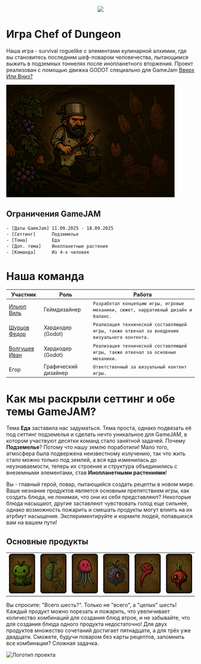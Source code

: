 <p align="center">
<img src="https://readme-typing-svg.herokuapp.com?font=Orbitron&size=40&color=%2379A500&height=67&duration=3000&center=true&lines=%F0%9F%85%B6%F0%9F%86%81%F0%9F%85%B4%F0%9F%85%B4%F0%9F%86%83%F0%9F%85%B8%F0%9F%85%BD%F0%9F%85%B6%F0%9F%86%82">
<p align="center">



# Игра Chef of Dungeon
Наша игра - survival roguelike с элементами кулинарной алхимии, где вы становитесь последним шеф-поваром человечества, пытающимся выжить в подземных тоннелях после инопланетного вторжения. Проект реализован с помощью движка GODOT специально для GameJam [Вверх Или Вниз?](https://drmr.space/)

<img src="assets/sprites/фон_глменю.png" alt="Логотип проекта" width="450">


## Ограничения GameJAM
```
- [Даты GameJam] 11.09.2025 - 18.09.2025 
- [Сеттинг]      Подземелье
- [Тема]         Еда
- [Доп. тема]    Инопланетные растения
- [Команда]      Из 4-х человек
```

# Наша команда

| Участник             | Роль                                                                                                                                   | Работа                                                                                                                                  |
| ---------------- | --------------------------------------------------------------------------------------------------------------------------------------- | -----------------------------------------------------------------------------------------------------------------------------------------|
| [Ильюп Виль](https://github.com/MrStanLee1337)| Геймдизайнер|`Разработал концепцию игры, игровые механики, сюжет, нарративный дизайн и баланс. `|
| [Щурцов Федор](https://github.com/FEDOS-o)| Хардкодер (Godot)|`Реализация технической составляющей игры, также отвечал за внедрение визуального контента.`|
| [Волгушев Иван](https://github.com/VanyaVolgushev)| Хардкодер (Godot)|`Реализация технической составляющей игры, также отвечал за основные механики.`|
| Егор| Графический дизайнер |`Ответственный за визуальный контент игры.`|



# Как мы раскрыли сеттинг и обе темы GameJAM?
Тема **Еда** заставила нас задуматься. Тема проста, однако подвязать её под сеттинг подземелья и сделать нечто уникальное для GameJAM, в котором участвуют десятки команд стало занятной задачей. Почему **Подземелье**? Потому что нашу землю поработили! Мало того, атмосфера была подвержена неизвестному излучению, так что жить стало можно только под землей, а вся еда изменилась до неузнаваемости, теперь их строение и структура объединились с внеземными элементами, став **Инопланетными растениями**!

Вы - главный герой, повар, пытающийся создать рецепты в новом мире. Ваше незнание продуктов является основным препятствием игры, как создать блюда, не понимая, что они из себя представляют? Некоторые блюда насыщают, другие заставляют чувствовать голод еще сильнее, однако возможность пожарить и смешать продукты могут влиять на их атрбиут насыщения. Экспериментируйте и кормите людей, попавшихся вам на вашем пути!


## Основные продукты

<table>
  <tr>
    <td>
      <img src="assets/sprites/apple/Яблозень карта.png" >
    </td>
    <td>
      <img src="assets/sprites/cucumber/Марс Дикий огурец карта.png">
    </td>
    <td>
      <img src="assets/sprites/dusa/КЛУБУЗА карта.png">
    </td>
    <td>
      <img src="assets/sprites/luna/Лунослив карта.png">
    </td>
    <td>
      <img src="assets/sprites/mushroom/Фрукт Мухогриб карта.png">
    </td>
    <td>
      <img src="assets/sprites/ziga/зигфр карта.png">
    </td>
  </tr>
</table>

Вы спросите: "Всего шесть?". Только не "всего", а "целых" шесть! Каждый продукт можно порезать и пожарить, что увеличивает количество комбинаций для создания блюд втрое, и не забывайте, что для создания блюда одного продукта недостаточно! Для двух продуктов множество сочетаний достигает пятнадцати, а для трёх уже двадцати. Сможете, будучи поваром без карты рецептов, запомнить все комбинации? Сложная задачка.


<img src="assets/example_of_game.png" alt="Логотип проекта" width="450">


